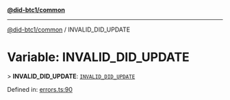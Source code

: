 [**@did-btc1/common**](../README.md)

***

[@did-btc1/common](../globals.md) / INVALID\_DID\_UPDATE

# Variable: INVALID\_DID\_UPDATE

&gt; **INVALID\_DID\_UPDATE**: [`INVALID_DID_UPDATE`](../enumerations/Btc1ErrorCode.md#invalid_did_update)

Defined in: [errors.ts:90](https://github.com/dcdpr/did-btc1-js/blob/4ab6f9915d95beed9bc633644c9db1539395f512/packages/common/src/errors.ts#L90)
